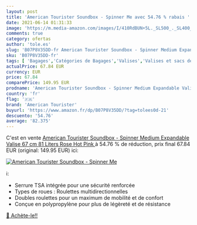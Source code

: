 ```yaml
---
layout: post
title: 'American Tourister Soundbox - Spinner Me avec 54.76 % rabais '
date: 2021-06-14 01:31:33
image: 'https://m.media-amazon.com/images/I/410RdBUN+5L._SL500_._SL400_.jpg'
comments: true
category: ofertas
author: 'tole.es'
slug: 'B07P8V35DD-fr American Tourister Soundbox - Spinner Medium Expandable...'
sku: 'B07P8V35DD-fr'
tags: [ 'Bagages','Catégories de Bagages','Valises','Valises et sacs de voyage','american tourister', ]
actualPrice: 67.84 EUR
currency: EUR
price: 67.84
comparePrice: 149.95 EUR
prodname: 'American Tourister Soundbox - Spinner Medium Expandable Valise  67 cm  81 Liters  Rose  Hot Pink '
country: 'fr'
flag: '🇫🇷'
brand: 'American Tourister'
buyurl: 'https://www.amazon.fr/dp/B07P8V35DD/?tag=tolees0d-21'
descuento: '54.76'
average: '82.375'
---
```


C'est en vente [American Tourister Soundbox - Spinner Medium Expandable Valise  67 cm  81 Liters  Rose  Hot Pink ](https://www.amazon.fr/dp/B07P8V35DD/?tag=tolees0d-21)  à  54.76 % de réduction, prix final  67.84 EUR (original: 149.95 EUR) ici:

[![American Tourister Soundbox - Spinner Me](https://m.media-amazon.com/images/I/410RdBUN+5L._SL500_._SL400_.jpg)](https://www.amazon.fr/dp/B07P8V35DD/?tag=tolees0d-21)

ℹ️:

- Serrure TSA intégrée pour une sécurité renforcée
- Types de roues : Roulettes multidirectionnelles
- Doubles roulettes pour un maximum de mobilité et de confort
- Conçue en polypropylène pour plus de légèreté et de résistance

[🛒 Achète-le!!](https://www.amazon.fr/dp/B07P8V35DD/?tag=tolees0d-21)
